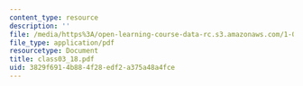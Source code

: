 ```yaml
---
content_type: resource
description: ''
file: /media/https%3A/open-learning-course-data-rc.s3.amazonaws.com/1-017-computing-and-data-analysis-for-environmental-applications-fall-2003/3829f6914b884f28edf2a375a48a4fce_class03_18.pdf
file_type: application/pdf
resourcetype: Document
title: class03_18.pdf
uid: 3829f691-4b88-4f28-edf2-a375a48a4fce
---
```

